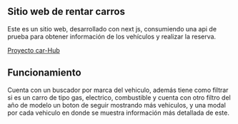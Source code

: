 ## Sitio web de rentar carros

Este es un sitio web, desarrollado con next js, consumiendo una api
de prueba para obtener información de los vehículos y realizar la reserva.

[Proyecto car-Hub]('/mockupcarhub.png')

## Funcionamiento

Cuenta con un buscador por marca del vehiculo, además tiene como filtrar si es
un carro de tipo gas, electrico, combustible y cuenta con otro filtro del año de modelo
un boton de seguir mostrando más vehiculos, y una modal por cada vehiculo en donde 
se muestra información más detallada de este.